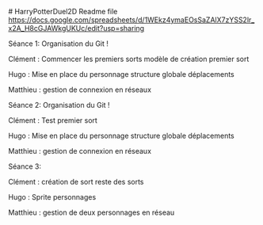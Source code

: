 # HarryPotterDuel2D Readme file
https://docs.google.com/spreadsheets/d/1WEkz4ymaEOsSaZAlX7zYSS2lr_x2A_H8cGJAWkgUKUc/edit?usp=sharing


Séance 1:
Organisation du Git !

Clément : 
    Commencer les premiers sorts
modèle de création
premier sort

Hugo : 
    Mise en place du personnage
structure globale
déplacements 

Matthieu : 
    gestion de connexion en réseaux
    
Séance 2:
Organisation du Git !

Clément : 
    Test premier sort

Hugo : 
    Mise en place du personnage
    structure globale
    déplacements 

Matthieu : 
    gestion de connexion en réseaux
    
Séance 3:

Clément :
	création de sort reste des sorts

Hugo :
	Sprite personnages
	
Matthieu :
	gestion de deux personnages en réseau
